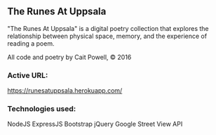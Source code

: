 ## The Runes At Uppsala

"The Runes At Uppsala" is a digital poetry collection that explores the relationship between
physical space, memory, and the experience of reading a poem.

All code and poetry by Cait Powell, &copy; 2016

### Active URL:
https://runesatuppsala.herokuapp.com/

### Technologies used:
NodeJS
ExpressJS
Bootstrap
jQuery
Google Street View API
